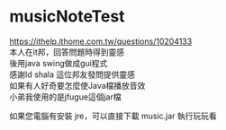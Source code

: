 # musicNoteTest

https://ithelp.ithome.com.tw/questions/10204133  
本人在it邦，回答問題時得到靈感  
後用java swing做成gui程式  
感謝Id shala 這位邦友發問提供靈感  
如果有人好奇要怎麼使Java檔播放音效  
小弟我使用的是jfugue這個jar檔  

如果您電腦有安裝 jre，可以直接下載 music.jar 執行玩玩看

